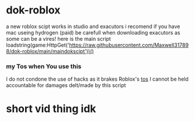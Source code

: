 # dok-roblox
a new roblox scipt works in studio and exacutors 
i recomend if you have mac useing hydrogen (paid) 
be carefull when downloading exacutors as some can be a vires!
here is the main script loadstring(game:HttpGet('https://raw.githubusercontent.com/Maxwell317898/dok-roblox/main/maindokscipt'))()
### my Tos when You use this
I do not condone the use of hacks as it brakes Roblox's [tos](https://en.help.roblox.com/hc/en-us/articles/203312450-Cheating-and-Exploiting) 
I cannot be held accountable for damages delt/made by this script
# short vid thing idk
